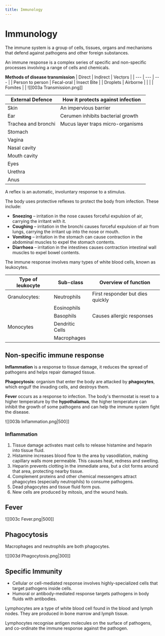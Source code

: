 ```yaml
---
title: Immunology
---
```

# Immunology

The immune system is a group of cells, tissues, organs and mechanisms that defend against pathogens and other foreign substances.

An immune response is a complex series of specific and non-specific processes involving a range of cells and chemicals.

**Methods of disease transmission**
| Direct | Indirect | Vectors |
| --- | --- | --- |
| Person to person | Fecal-oral | Insect Bite |
| Droplets | Airborne |  |
|  | Fomites |  |
![[003a Transmission.png]]

| External Defence | How it protects against infection |
| --- | --- |
| Skin | An impervious barrier | 
| Ear | Cerumen inhibits bacterial growth |
| Trachea and bronchi | Mucus layer traps micro-organisms |
| Stomach |  |
| Vagina |  |
| Nasal cavity |  |
| Mouth cavity |  |
| Eyes |  |
| Urethra |  |
| Anus |  |


A reflex is an automatic, involuntary response to a stimulus.

The body uses protective reflexes to protect the body from infection. These include:
- **Sneezing** – irritation in the nose causes forceful expulsion of air, carrying the irritant with it.
- **Coughing** – irritation in the bronchi causes forceful expulsion of air from lungs, carrying the irritant up into the nose or mouth.
- **Vomiting** – irritation in the stomach can cause contraction in the abdominal muscles to expel the stomach contents.
- **Diarrhoea** – irritation in the intestines causes contraction intestinal wall muscles to expel bowel contents.


The immune response involves many types of white blood cells, known as leukocytes.

| Type of leukocyte | Sub-class | Overview of function |
| --- | --- | --- |
| Granulocytes: | Neutrophils    | First responder but dies quickly |
|               | Eosinophils    |  |
|               | Basophils      | Causes allergic responses|
| Monocytes     | Dendritic Cells|  |
|               | Macrophages    |  |



## Non-specific immune response

**Inflammation** is a response to tissue damage, it reduces the spread of pathogens and helps repair damaged tissue.

**Phagocytosis**: organism that enter the body are attacked by **phagocytes**, which engulf the invading cells, and destroys them.

**Fever** occurs as a response to infection. The body's thermostat is reset to a higher temperature by the **hypothalamus**, the higher temperature can inhibit the growth of some pathogens and can help the immune system fight the disease.

![[003b Inflammation.png|500]]

### Inflammation
1. Tissue damage activates mast cells to release histamine and heparin into tissue fluid.
2. Histamine increases blood flow to the area by vasodilation, making capillary walls more permeable. This causes heat, redness and swelling.
3. Heparin prevents clotting in the immediate area, but a clot forms around that area, protecting nearby tissue.
4. Complement proteins and other chemical messengers attract phagocytes (especially neutrophils) to consume pathogens.
5. Dead phagocytes and tissue fluid form pus.
6. New cells are produced by mitosis, and the wound heals.

## Fever

![[003c Fever.png|500]]

## Phagocytosis
Macrophages and neutrophils are both phagocytes.

![[003d Phagocytosis.png|300]]


## Specific Immunity
- Cellular or cell-mediated response involves highly-specialized cells that target pathogens inside cells.
- Humoral or antibody-mediated response targets pathogens in body fluids with antibodies.

Lymphocytes are a type of white blood cell found in the blood and lymph nodes. They are produced in bone marrow and lymph tissue.

Lymphocytes recognise antigen molecules on the surface of pathogens, and co-ordinate the immune response against the pathogen.




















